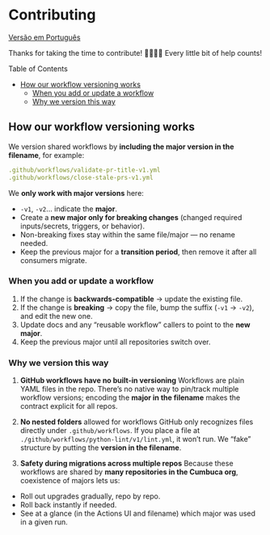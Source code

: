 # Contributing

[Versão em Português](/CONTRIBUTING.md)

Thanks for taking the time to contribute! 🙇‍♀️🙇‍♂️ Every little bit of help counts!

Table of Contents
- [How our workflow versioning works](#how-our-workflow-versioning-works)
  * [When you add or update a workflow](#when-you-add-or-update-a-workflow)
  * [Why we version this way](#why-we-version-this-way)

## How our workflow versioning works

We version shared workflows by **including the major version in the filename**, for example:

```yml
.github/workflows/validate-pr-title-v1.yml
.github/workflows/close-stale-prs-v1.yml
```

We **only work with major versions** here:
- `-v1`, `-v2`… indicate the **major**.
- Create a **new major only for breaking changes** (changed required inputs/secrets, triggers, or
behavior).
- Non-breaking fixes stay within the same file/major — no rename needed.
- Keep the previous major for a **transition period**, then remove it after all consumers migrate.

### When you add or update a workflow

1. If the change is **backwards-compatible** → update the existing file.
2. If the change is **breaking** → copy the file, bump the suffix (`-v1` → `-v2`), and edit the new
one.
3. Update docs and any “reusable workflow” callers to point to the **new major**.
4. Keep the previous major until all repositories switch over.

### Why we version this way

1. **GitHub workflows have no built-in versioning**
Workflows are plain YAML files in the repo. There’s no native way to pin/track multiple workflow
versions; encoding the **major in the filename** makes the contract explicit for all repos.

2. **No nested folders** allowed for workflows
GitHub only recognizes files directly under `.github/workflows`. If you place a file at
`./github/workflows/python-lint/v1/lint.yml`, it won’t run. We “fake” structure by putting the
**version in the filename**.

3. **Safety during migrations across multiple repos**
Because these workflows are shared by **many repositories in the Cumbuca org**, coexistence of
majors lets us:
- Roll out upgrades gradually, repo by repo.
- Roll back instantly if needed.
- See at a glance (in the Actions UI and filename) which major was used in a given run.
